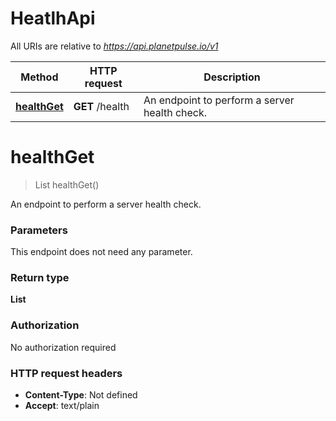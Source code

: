# HeatlhApi

All URIs are relative to *https://api.planetpulse.io/v1*

Method | HTTP request | Description
------------- | ------------- | -------------
[**healthGet**](HeatlhApi.md#healthGet) | **GET** /health | An endpoint to perform a server health check.


<a name="healthGet"></a>
# **healthGet**
> List healthGet()

An endpoint to perform a server health check.

### Parameters
This endpoint does not need any parameter.

### Return type

**List**

### Authorization

No authorization required

### HTTP request headers

- **Content-Type**: Not defined
- **Accept**: text/plain

